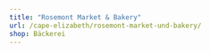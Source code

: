 ```yaml
---
title: "Rosemont Market & Bakery"
url: /cape-elizabeth/rosemont-market-und-bakery/
shop: Bäckerei
---
```

